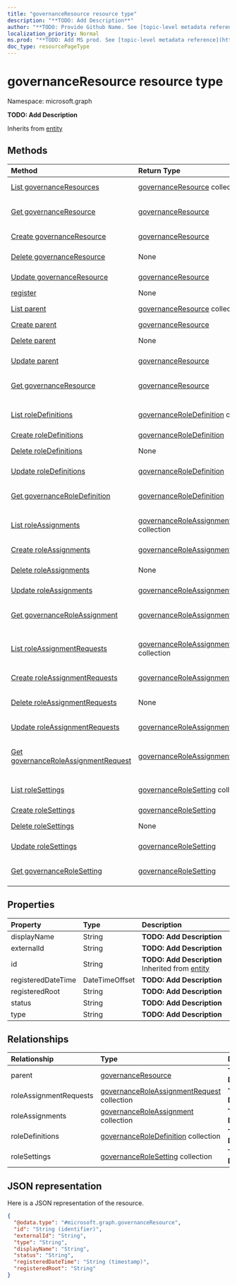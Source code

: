 ```yaml
---
title: "governanceResource resource type"
description: "**TODO: Add Description**"
author: "**TODO: Provide Github Name. See [topic-level metadata reference](https://msgo.azurewebsites.net/add/document/guidelines/metadata.html#topic-level-metadata)**"
localization_priority: Normal
ms.prod: "**TODO: Add MS prod. See [topic-level metadata reference](https://msgo.azurewebsites.net/add/document/guidelines/metadata.html#topic-level-metadata)**"
doc_type: resourcePageType
---
```


# governanceResource resource type


Namespace: microsoft.graph

**TODO: Add Description**


Inherits from [entity](../resources/entity.md)

## Methods
|Method|Return Type|Description|
|:---|:---|:---|
|[List governanceResources](../api/governanceresource-list.md)|[governanceResource](../resources/governanceresource.md) collection|Get a list of the [governanceResource](../resources/governanceresource.md) objects and their properties.|
|[Get governanceResource](../api/governanceresource-get.md)|[governanceResource](../resources/governanceresource.md)|Read the properties and relationships of a [governanceResource](../resources/governanceresource.md) object.|
|[Create governanceResource](../api/governanceresource-post-governanceresources.md)|[governanceResource](../resources/governanceresource.md)|Create a new [governanceResource](../resources/governanceresource.md) object.|
|[Delete governanceResource](../api/governanceresource-delete.md)|None|Deletes a [governanceResource](../resources/governanceresource.md) object.|
|[Update governanceResource](../api/governanceresource-update.md)|[governanceResource](../resources/governanceresource.md)|Update the properties of a [governanceResource](../resources/governanceresource.md) object.|
|[register](../api/governanceresource-register.md)|None|**TODO: Add Description**|
|[List parent](../api/governanceresource-list-parent.md)|[governanceResource](../resources/governanceresource.md) collection|Get the governanceResources from the parent navigation property.|
|[Create parent](../api/governanceresource-post-parent.md)|[governanceResource](../resources/governanceresource.md)|Create a new parent object.|
|[Delete parent](../api/governanceresource-delete-parent.md)|None|Delete a [governanceResource](../resources/governanceresource.md) object.|
|[Update parent](../api/governanceresource-update-parent.md)|[governanceResource](../resources/governanceresource.md)|Update the properties of a parent object.|
|[Get governanceResource](../api/governanceresource-get.md)|[governanceResource](../resources/governanceresource.md)|Read the properties and relationships of a [governanceResource](../resources/governanceresource.md) object.|
|[List roleDefinitions](../api/governanceresource-list-roledefinitions.md)|[governanceRoleDefinition](../resources/governanceroledefinition.md) collection|Get the governanceRoleDefinitions from the roleDefinitions navigation property.|
|[Create roleDefinitions](../api/governanceresource-post-roledefinitions.md)|[governanceRoleDefinition](../resources/governanceroledefinition.md)|Create a new roleDefinitions object.|
|[Delete roleDefinitions](../api/governanceresource-delete-roledefinitions.md)|None|Delete a [governanceRoleDefinition](../resources/governanceroledefinition.md) object.|
|[Update roleDefinitions](../api/governanceresource-update-roledefinitions.md)|[governanceRoleDefinition](../resources/governanceroledefinition.md)|Update the properties of a roleDefinitions object.|
|[Get governanceRoleDefinition](../api/governanceroledefinition-get.md)|[governanceRoleDefinition](../resources/governanceroledefinition.md)|Read the properties and relationships of a [governanceRoleDefinition](../resources/governanceroledefinition.md) object.|
|[List roleAssignments](../api/governanceresource-list-roleassignments.md)|[governanceRoleAssignment](../resources/governanceroleassignment.md) collection|Get the governanceRoleAssignments from the roleAssignments navigation property.|
|[Create roleAssignments](../api/governanceresource-post-roleassignments.md)|[governanceRoleAssignment](../resources/governanceroleassignment.md)|Create a new roleAssignments object.|
|[Delete roleAssignments](../api/governanceresource-delete-roleassignments.md)|None|Delete a [governanceRoleAssignment](../resources/governanceroleassignment.md) object.|
|[Update roleAssignments](../api/governanceresource-update-roleassignments.md)|[governanceRoleAssignment](../resources/governanceroleassignment.md)|Update the properties of a roleAssignments object.|
|[Get governanceRoleAssignment](../api/governanceroleassignment-get.md)|[governanceRoleAssignment](../resources/governanceroleassignment.md)|Read the properties and relationships of a [governanceRoleAssignment](../resources/governanceroleassignment.md) object.|
|[List roleAssignmentRequests](../api/governanceresource-list-roleassignmentrequests.md)|[governanceRoleAssignmentRequest](../resources/governanceroleassignmentrequest.md) collection|Get the governanceRoleAssignmentRequests from the roleAssignmentRequests navigation property.|
|[Create roleAssignmentRequests](../api/governanceresource-post-roleassignmentrequests.md)|[governanceRoleAssignmentRequest](../resources/governanceroleassignmentrequest.md)|Create a new roleAssignmentRequests object.|
|[Delete roleAssignmentRequests](../api/governanceresource-delete-roleassignmentrequests.md)|None|Delete a [governanceRoleAssignmentRequest](../resources/governanceroleassignmentrequest.md) object.|
|[Update roleAssignmentRequests](../api/governanceresource-update-roleassignmentrequests.md)|[governanceRoleAssignmentRequest](../resources/governanceroleassignmentrequest.md)|Update the properties of a roleAssignmentRequests object.|
|[Get governanceRoleAssignmentRequest](../api/governanceroleassignmentrequest-get.md)|[governanceRoleAssignmentRequest](../resources/governanceroleassignmentrequest.md)|Read the properties and relationships of a [governanceRoleAssignmentRequest](../resources/governanceroleassignmentrequest.md) object.|
|[List roleSettings](../api/governanceresource-list-rolesettings.md)|[governanceRoleSetting](../resources/governancerolesetting.md) collection|Get the governanceRoleSettings from the roleSettings navigation property.|
|[Create roleSettings](../api/governanceresource-post-rolesettings.md)|[governanceRoleSetting](../resources/governancerolesetting.md)|Create a new roleSettings object.|
|[Delete roleSettings](../api/governanceresource-delete-rolesettings.md)|None|Delete a [governanceRoleSetting](../resources/governancerolesetting.md) object.|
|[Update roleSettings](../api/governanceresource-update-rolesettings.md)|[governanceRoleSetting](../resources/governancerolesetting.md)|Update the properties of a roleSettings object.|
|[Get governanceRoleSetting](../api/governancerolesetting-get.md)|[governanceRoleSetting](../resources/governancerolesetting.md)|Read the properties and relationships of a [governanceRoleSetting](../resources/governancerolesetting.md) object.|

## Properties
|Property|Type|Description|
|:---|:---|:---|
|displayName|String|**TODO: Add Description**|
|externalId|String|**TODO: Add Description**|
|id|String|**TODO: Add Description** Inherited from [entity](../resources/entity.md)|
|registeredDateTime|DateTimeOffset|**TODO: Add Description**|
|registeredRoot|String|**TODO: Add Description**|
|status|String|**TODO: Add Description**|
|type|String|**TODO: Add Description**|

## Relationships
|Relationship|Type|Description|
|:---|:---|:---|
|parent|[governanceResource](../resources/governanceresource.md)|**TODO: Add Description**|
|roleAssignmentRequests|[governanceRoleAssignmentRequest](../resources/governanceroleassignmentrequest.md) collection|**TODO: Add Description**|
|roleAssignments|[governanceRoleAssignment](../resources/governanceroleassignment.md) collection|**TODO: Add Description**|
|roleDefinitions|[governanceRoleDefinition](../resources/governanceroledefinition.md) collection|**TODO: Add Description**|
|roleSettings|[governanceRoleSetting](../resources/governancerolesetting.md) collection|**TODO: Add Description**|

## JSON representation
Here is a JSON representation of the resource.
<!-- {
  "blockType": "resource",
  "keyProperty": "id",
  "@odata.type": "microsoft.graph.governanceResource",
  "baseType": "microsoft.graph.entity",
  "openType": true
}
-->
``` json
{
  "@odata.type": "#microsoft.graph.governanceResource",
  "id": "String (identifier)",
  "externalId": "String",
  "type": "String",
  "displayName": "String",
  "status": "String",
  "registeredDateTime": "String (timestamp)",
  "registeredRoot": "String"
}
```

